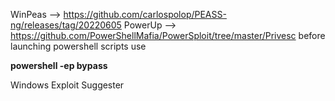 WinPeas --> https://github.com/carlospolop/PEASS-ng/releases/tag/20220605
PowerUp --> https://github.com/PowerShellMafia/PowerSploit/tree/master/Privesc
before launching powershell scripts use 

**powershell -ep bypass**



Windows Exploit Suggester


